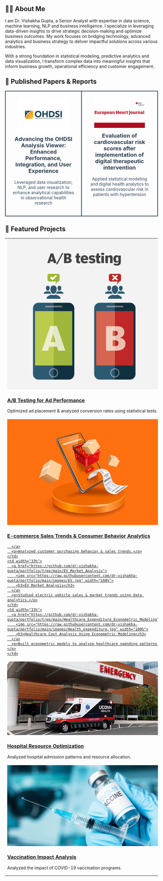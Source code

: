 ## 👩‍💻 About Me   
I am Dr. Vishakha Gupta, a Senior Analyst with expertise in data science, machine learning, NLP and business intelligence. I specialize in leveraging data-driven insights to drive strategic decision-making and optimize business outcomes. My work focuses on bridging technology, advanced analytics and business strategy to deliver impactful solutions across various industries. 

With a strong foundation in statistical modeling, predictive analytics and data visualization, I transform complex data into meaningful insights that inform business growth, operational efficiency and customer engagement.

## 📄 Published Papers & Reports
<table>
  <tr>
    <td width="50%" style="padding: 20px; border: 2px solid #2c3e50; border-radius: 15px; text-align: center; vertical-align: top;">
      <a href="https://www.ohdsi.org/2024showcase-122/" target="_blank">
        <img src="https://raw.githubusercontent.com/dr-vishakha-gupta/portfolio/main/images/ohdsi.webp" alt="OHDSI Project" style="
          width: 80%; 
          max-height: 200px; 
          object-fit: contain; 
          display: block;
          margin: 0 auto 15px auto;
        ">
      </a>
      <h3 style="
        color: #2c3e50; 
        margin-top: 10px; 
        font-size: 18px; 
        font-weight: bold;
      ">
        <a href="https://www.ohdsi.org/2024showcase-122/" target="_blank" style="text-decoration: none; color: #2c3e50;">
          Advancing the OHDSI Analysis Viewer: Enhanced Performance, Integration, and User Experience
        </a>
      </h3>
      <p style="color: #34495e; font-size: 14px;">
        Leveraged data visualization, NLP, and user research to enhance analytical capabilities in observational health research
      </p>
    </td>
    <td width="50%" style="padding: 20px; border: 2px solid #2c3e50; border-radius: 15px; text-align: center; vertical-align: top;">
      <a href="https://academic.oup.com/eurheartj/article/44/Supplement_1/ehac779.129/7000452?login=false" target="_blank">
        <img src="https://raw.githubusercontent.com/dr-vishakha-gupta/portfolio/main/images/ehj.png" alt="Cardiovascular Risk Scores Project" style="
          width: 80%; 
          max-height: 200px; 
          object-fit: contain; 
          display: block;
          margin: 0 auto 15px auto;
        ">
      </a>
      <h3 style="
        color: #2c3e50; 
        margin-top: 10px; 
        font-size: 18px; 
        font-weight: bold;
      ">
        <a href="https://academic.oup.com/eurheartj/article/44/Supplement_1/ehac779.129/7000452?login=false" target="_blank" style="text-decoration: none; color: #2c3e50;">
          Evaluation of cardiovascular risk scores after implementation of digital therapeutic intervention
        </a>
      </h3>
      <p style="color: #34495e; font-size: 14px;">
        Applied statistical modeling and digital health analytics to assess cardiovascular risk in patients with hypertension
      </p>
    </td>
  </tr>
</table>

## 🚀 **Featured Projects**  

<table>
  <tr>
    <td width="33%">
      <a href="https://github.com/dr-vishakha-gupta/portfolio/tree/main/AB_Testing_Ad_Optimization">
        <img src="https://raw.githubusercontent.com/dr-vishakha-gupta/portfolio/main/images/AB-Testing.png" width="100%">
        <h3>A/B Testing for Ad Performance</h3>
      </a>
      <p>Optimized ad placement & analyzed conversion rates using statistical tests.</p>
    </td>
    <td width="33%">
      <a href="https://github.com/dr-vishakha-gupta/portfolio/tree/main/Bike_Sharing_Insights_EDA_TimeSeries">
        <img src="https://raw.githubusercontent.com/dr-vishakha-gupta/portfolio/main/images/Bike_Ride.png" width="100%">
        <h3>Time Series Forecasting for Bike-Sharing Demand</h3>
      </a>
      <p>Explored bike-sharing trends & built predictive models.</p>
    </td>
    <td width="33%">
      <a href="https://github.com/dr-vishakha-gupta/portfolio/tree/main/Customer-Segmentation">
        <img src="https://raw.githubusercontent.com/dr-vishakha-gupta/portfolio/main/images/CustomerSegmentation.jpeg" width="100%">
        <h3>Customer Segmentation Using Machine Learning Model</h3>
      </a>
      <p>Used clustering techniques to identify customer segments in retail data.</p>
    </td>
  </tr>
  
  <tr>
    <td width="33%">
      <a href="https://github.com/dr-vishakha-gupta/portfolio/tree/main/E-commerce_Sales_Analysis">
        <img src="https://raw.githubusercontent.com/dr-vishakha-gupta/portfolio/main/images/E-commerce.jpg" width="100%">
        <h3>E-commerce Sales Trends & Consumer Behavior Analytics</h3>


          
      </a>
      <p>Analyzed customer purchasing behavior & sales trends.</p>
    </td>
    <td width="33%">
      <a href="https://github.com/dr-vishakha-gupta/portfolio/tree/main/EV_Market_Analysis">
        <img src="https://raw.githubusercontent.com/dr-vishakha-gupta/portfolio/main/images/EV.jpg" width="100%">
        <h3>EV Market Analysis</h3>
      </a>
      <p>Studied electric vehicle sales & market trends using data analytics.</p>
    </td>
    <td width="33%">
      <a href="https://github.com/dr-vishakha-gupta/portfolio/tree/main/Healthcare_Expenditure_Econometric_Modeling">
        <img src="https://raw.githubusercontent.com/dr-vishakha-gupta/portfolio/main/images/Health_expenditure.jpg" width="100%">
        <h3>Healthcare Cost Analysis Using Econometric Modeling</h3>
      </a>
      <p>Built econometric models to analyze healthcare spending patterns.</p>
    </td>
  </tr>

  <tr>
    <td width="33%">
      <a href="https://github.com/dr-vishakha-gupta/portfolio/tree/main/Hospital_Utilization_Analysis">
        <img src="https://raw.githubusercontent.com/dr-vishakha-gupta/portfolio/main/images/hospital.jpg" width="100%">
        <h3>Hospital Resource Optimization</h3>
      </a>
      <p>Analyzed hospital admission patterns and resource allocation.</p>
    </td>
    <td width="33%">
      <a href="https://github.com/dr-vishakha-gupta/portfolio/tree/main/Marathon_Insights_EDA">
        <img src="https://raw.githubusercontent.com/dr-vishakha-gupta/portfolio/main/images/marathon.webp" width="100%">
        <h3>Marathon Performance Analytics: Trends & Predictions</h3>
      </a>
      <p>Explored marathon runner data to uncover performance trends.</p>
    </td>
    <td width="33%">
      <a href="https://github.com/dr-vishakha-gupta/portfolio/tree/main/NLP_Sentiment_Insights">
        <img src="https://raw.githubusercontent.com/dr-vishakha-gupta/portfolio/main/images/sentiment%20analysis.jpg" width="100%">
        <h3>Sentiment Analysis of Customer Reviews Using NLP</h3>
      </a>
      <p>Performed sentiment analysis on text data using NLP techniques.</p>
    </td>
  </tr>

  <tr>
    <td width="33%">
      <a href="https://github.com/dr-vishakha-gupta/portfolio/tree/main/Vaccination_Impact_Analysis">
        <img src="https://raw.githubusercontent.com/dr-vishakha-gupta/portfolio/main/images/covid_19.jpg" width="100%">
        <h3>Vaccination Impact Analysis</h3>
      </a>
      <p>Analyzed the impact of COVID-19 vaccination programs.</p>
    </td>
    <td width="33%">
      <a href="https://github.com/dr-vishakha-gupta/portfolio/tree/main/Netflix-EDA-SQL">
        <img src="https://raw.githubusercontent.com/dr-vishakha-gupta/portfolio/main/images/Netflix.jpg" width="100%">
        <h3>Netflix SQL Analysis: Content & Growth Trends</h3>
      </a>
      <p>Explored Netflix dataset to identify content trends and business insights.</p>
    </td>
  </tr>
</table>
